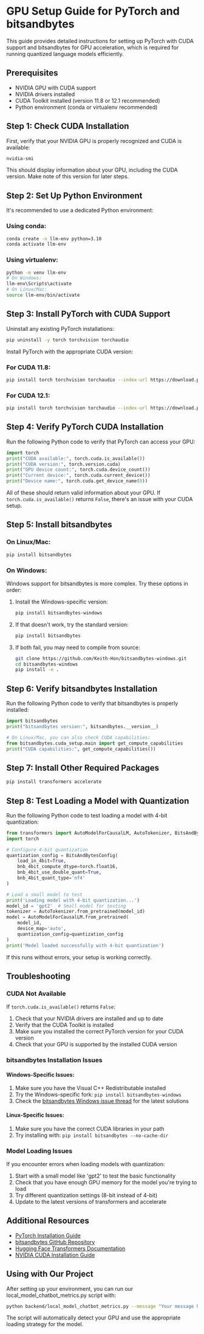 # GPU Setup Guide for PyTorch and bitsandbytes

This guide provides detailed instructions for setting up PyTorch with CUDA support and bitsandbytes for GPU acceleration, which is required for running quantized language models efficiently.

## Prerequisites

- NVIDIA GPU with CUDA support
- NVIDIA drivers installed
- CUDA Toolkit installed (version 11.8 or 12.1 recommended)
- Python environment (conda or virtualenv recommended)

## Step 1: Check CUDA Installation

First, verify that your NVIDIA GPU is properly recognized and CUDA is available:

```bash
nvidia-smi
```

This should display information about your GPU, including the CUDA version. Make note of this version for later steps.

## Step 2: Set Up Python Environment

It's recommended to use a dedicated Python environment:

### Using conda:
```bash
conda create -n llm-env python=3.10
conda activate llm-env
```

### Using virtualenv:
```bash
python -m venv llm-env
# On Windows:
llm-env\Scripts\activate
# On Linux/Mac:
source llm-env/bin/activate
```

## Step 3: Install PyTorch with CUDA Support

Uninstall any existing PyTorch installations:

```bash
pip uninstall -y torch torchvision torchaudio
```

Install PyTorch with the appropriate CUDA version:

### For CUDA 11.8:
```bash
pip install torch torchvision torchaudio --index-url https://download.pytorch.org/whl/cu118
```

### For CUDA 12.1:
```bash
pip install torch torchvision torchaudio --index-url https://download.pytorch.org/whl/cu121
```

## Step 4: Verify PyTorch CUDA Installation

Run the following Python code to verify that PyTorch can access your GPU:

```python
import torch
print("CUDA available:", torch.cuda.is_available())
print("CUDA version:", torch.version.cuda)
print("GPU device count:", torch.cuda.device_count())
print("Current device:", torch.cuda.current_device())
print("Device name:", torch.cuda.get_device_name(0))
```

All of these should return valid information about your GPU. If `torch.cuda.is_available()` returns `False`, there's an issue with your CUDA setup.

## Step 5: Install bitsandbytes

### On Linux/Mac:
```bash
pip install bitsandbytes
```

### On Windows:
Windows support for bitsandbytes is more complex. Try these options in order:

1. Install the Windows-specific version:
   ```bash
   pip install bitsandbytes-windows
   ```

2. If that doesn't work, try the standard version:
   ```bash
   pip install bitsandbytes
   ```

3. If both fail, you may need to compile from source:
   ```bash
   git clone https://github.com/Keith-Hon/bitsandbytes-windows.git
   cd bitsandbytes-windows
   pip install -e .
   ```

## Step 6: Verify bitsandbytes Installation

Run the following Python code to verify that bitsandbytes is properly installed:

```python
import bitsandbytes
print("bitsandbytes version:", bitsandbytes.__version__)

# On Linux/Mac, you can also check CUDA capabilities:
from bitsandbytes.cuda_setup.main import get_compute_capabilities
print("CUDA capabilities:", get_compute_capabilities())
```

## Step 7: Install Other Required Packages

```bash
pip install transformers accelerate
```

## Step 8: Test Loading a Model with Quantization

Run the following Python code to test loading a model with 4-bit quantization:

```python
from transformers import AutoModelForCausalLM, AutoTokenizer, BitsAndBytesConfig
import torch

# Configure 4-bit quantization
quantization_config = BitsAndBytesConfig(
    load_in_4bit=True,
    bnb_4bit_compute_dtype=torch.float16,
    bnb_4bit_use_double_quant=True,
    bnb_4bit_quant_type='nf4'
)

# Load a small model to test
print('Loading model with 4-bit quantization...')
model_id = 'gpt2'  # Small model for testing
tokenizer = AutoTokenizer.from_pretrained(model_id)
model = AutoModelForCausalLM.from_pretrained(
    model_id,
    device_map='auto',
    quantization_config=quantization_config
)
print('Model loaded successfully with 4-bit quantization')
```

If this runs without errors, your setup is working correctly.

## Troubleshooting

### CUDA Not Available

If `torch.cuda.is_available()` returns `False`:

1. Check that your NVIDIA drivers are installed and up to date
2. Verify that the CUDA Toolkit is installed
3. Make sure you installed the correct PyTorch version for your CUDA version
4. Check that your GPU is supported by the installed CUDA version

### bitsandbytes Installation Issues

#### Windows-Specific Issues:

1. Make sure you have the Visual C++ Redistributable installed
2. Try the Windows-specific fork: `pip install bitsandbytes-windows`
3. Check the [bitsandbytes Windows issue thread](https://github.com/TimDettmers/bitsandbytes/issues/156) for the latest solutions

#### Linux-Specific Issues:

1. Make sure you have the correct CUDA libraries in your path
2. Try installing with: `pip install bitsandbytes --no-cache-dir`

### Model Loading Issues

If you encounter errors when loading models with quantization:

1. Start with a small model like 'gpt2' to test the basic functionality
2. Check that you have enough GPU memory for the model you're trying to load
3. Try different quantization settings (8-bit instead of 4-bit)
4. Update to the latest versions of transformers and accelerate

## Additional Resources

- [PyTorch Installation Guide](https://pytorch.org/get-started/locally/)
- [bitsandbytes GitHub Repository](https://github.com/TimDettmers/bitsandbytes)
- [Hugging Face Transformers Documentation](https://huggingface.co/docs/transformers/index)
- [NVIDIA CUDA Installation Guide](https://docs.nvidia.com/cuda/cuda-installation-guide-microsoft-windows/index.html)

## Using with Our Project

After setting up your environment, you can run our local_model_chatbot_metrics.py script with:

```bash
python backend/local_model_chatbot_metrics.py --message "Your message here"
```

The script will automatically detect your GPU and use the appropriate loading strategy for the model.
